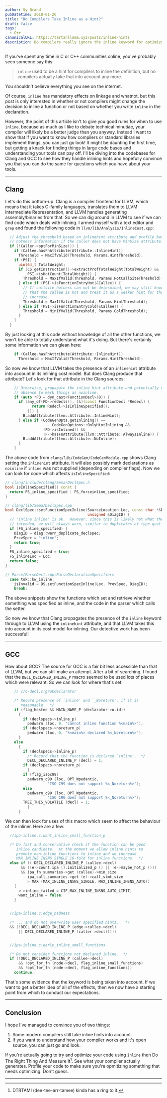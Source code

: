 ```yaml
---
author: Sy Brand
pubDatetime: 2018-01-26
title: "Do Compilers Take Inline as a Hint?"
draft: false
tags:
  - C++
canonicalURL: https://tartanllama.xyz/posts/inline-hints
description: Do compilers really ignore the inline keyword for optimizations?
---
```


If you've spent any time in C or C++ communities online, you've probably seen someone say this:

> `inline` used to be a hint for compilers to inline the definition, but no compilers actually take that into account any more.

You shouldn't believe everything you see on the internet.

Of course, `inline` has mandatory effects on linkage and whatnot, but this post is only interested in whether or not compilers might change the decision to inline a function or not based on whether you write `inline` in the declaration.

However, the point of this article isn't to give you good rules for when to use `inline`, because as much as I like to debate technical minutiae, your compiler will likely be a better judge than you anyway. Instead I want to show that if you want to know how compilers or standard libraries implement things, you can just go look! It might be daunting the first time, but getting a knack for finding things in large code bases and understanding your tools can pay off. I'll be diving into the codebases for Clang and GCC to see how they handle inlining hints and hopefully convince you that you can do the same for questions which you have about your tools.

---

## Clang

Let's do this bottom-up. Clang is a compiler frontend for LLVM, which means that it takes C-family languages, translates them to LLVM Intermediate Representation, and LLVM handles generating assembly/binaries from that. So we can dig around in LLVM to see if we can find code which deals with inlining. I armed myself with a text editor and `grep` and found the following code in `llvm/lib/Analysis/InlineCost.cpp`:

```cpp
  // Adjust the threshold based on inlinehint attribute and profile based
  // hotness information if the caller does not have MinSize attribute.
  if (!Caller->optForMinSize()) {
    if (Callee.hasFnAttribute(Attribute::InlineHint))
      Threshold = MaxIfValid(Threshold, Params.HintThreshold);
    if (PSI) {
      uint64_t TotalWeight;
      if (CS.getInstruction()->extractProfTotalWeight(TotalWeight) &&
          PSI->isHotCount(TotalWeight)) {
        Threshold = MaxIfValid(Threshold, Params.HotCallSiteThreshold);
      } else if (PSI->isFunctionEntryHot(&Callee)) {
        // If callsite hotness can not be determined, we may still know
        // that the callee is hot and treat it as a weaker hint for threshold
        // increase.
        Threshold = MaxIfValid(Threshold, Params.HintThreshold);
      } else if (PSI->isFunctionEntryCold(&Callee)) {
        Threshold = MinIfValid(Threshold, Params.ColdThreshold);
      }
    }
  }
```

By just looking at this code without knowledge of all the other functions, we won't be able to totally understand what it's doing. But there's certainly some information we can glean here:

```cpp
    if (Callee.hasFnAttribute(Attribute::InlineHint))
      Threshold = MaxIfValid(Threshold, Params.HintThreshold);
```

So now we know that LLVM takes the presence of an `inlinehint` attribute into account in its inlining cost model. But does Clang produce that attribute? Let's look for that attribute in the Clang sources:

```cpp
    // Otherwise, propagate the inline hint attribute and potentially use its
    // absence to mark things as noinline.
    if (auto *FD = dyn_cast<FunctionDecl>(D)) {
      if (any_of(FD->redecls(), [&](const FunctionDecl *Redecl) {
            return Redecl->isInlineSpecified();
          })) {
        B.addAttribute(llvm::Attribute::InlineHint);
      } else if (CodeGenOpts.getInlining() ==
                     CodeGenOptions::OnlyHintInlining &&
                 !FD->isInlined() &&
                 !F->hasFnAttribute(llvm::Attribute::AlwaysInline)) {
        B.addAttribute(llvm::Attribute::NoInline);
      }
    }
```

The above code from `clang/lib/CodeGen/CodeGenModule.cpp` shows Clang setting the `inlinehint` attribute. It will also possibly mark declarations as `noinline` if `inline` was not supplied (depending on compiler flags). Now we can look for code which affects `isInlineSpecified`:

```cpp
// clang/include/clang/Sema/DeclSpec.h
bool isInlineSpecified() const {
  return FS_inline_specified | FS_forceinline_specified;
}

// clang/lib/Sema/DeclSpec.cpp
bool DeclSpec::setFunctionSpecInline(SourceLocation Loc, const char *&PrevSpec,
                                     unsigned &DiagID) {
  // 'inline inline' is ok.  However, since this is likely not what the user
  // intended, we will always warn, similar to duplicates of type qualifiers.
  if (FS_inline_specified) {
    DiagID = diag::warn_duplicate_declspec;
    PrevSpec = "inline";
    return true;
  }
  FS_inline_specified = true;
  FS_inlineLoc = Loc;
  return false;
}

// Parse/ParseDecl.cpp:ParseDeclarationSpecifiers
  case tok::kw_inline:
    isInvalid = DS.setFunctionSpecInline(Loc, PrevSpec, DiagID);
    break;
```

The above snippets show the functions which set and retrieve whether something was specified as inline, and the code in the parser which calls the setter.

So now we know that Clang propagates the presence of the `inline` keyword through to LLVM using the `inlinehint` attribute, and that LLVM takes this into account in its cost model for inlining. Our detective work has been successful!

---

## GCC

How about GCC? The source for GCC is a fair bit less accessible than that of LLVM, but we can still make an attempt. After a bit of searching, I found that the `DECL_DECLARED_INLINE_P` macro seemed to be used lots of places which were relevant. So we can look for where that's set:

```cpp
    // c/c-decl.c:grokdeclarator

	/* Record presence of `inline' and `_Noreturn', if it is
	   reasonable.  */
	if (flag_hosted && MAIN_NAME_P (declarator->u.id))
	  {
	    if (declspecs->inline_p)
	      pedwarn (loc, 0, "cannot inline function %<main%>");
	    if (declspecs->noreturn_p)
	      pedwarn (loc, 0, "%<main%> declared %<_Noreturn%>");
	  }
	else
	  {
	    if (declspecs->inline_p)
	      /* Record that the function is declared `inline'.  */
	      DECL_DECLARED_INLINE_P (decl) = 1;
	    if (declspecs->noreturn_p)
	      {
		if (flag_isoc99)
		  pedwarn_c99 (loc, OPT_Wpedantic,
			       "ISO C99 does not support %<_Noreturn%>");
		else
		  pedwarn_c99 (loc, OPT_Wpedantic,
			       "ISO C90 does not support %<_Noreturn%>");
		TREE_THIS_VOLATILE (decl) = 1;
	      }
	  }
```

We can then look for uses of this macro which seem to affect the behaviour of the inliner. Here are a few:

```cpp
  //ipa-inline.c:want_inline_small_function_p

  /* Do fast and conservative check if the function can be good
     inline candidate.  At the moment we allow inline hints to
     promote non-inline functions to inline and we increase
     MAX_INLINE_INSNS_SINGLE 16-fold for inline functions.  */
  else if ((!DECL_DECLARED_INLINE_P (callee->decl)
	   && (!e->count.ipa ().initialized_p () || !e->maybe_hot_p ()))
	   && ipa_fn_summaries->get (callee)->min_size
		- ipa_call_summaries->get (e)->call_stmt_size
	      > MAX (MAX_INLINE_INSNS_SINGLE, MAX_INLINE_INSNS_AUTO))
    {
      e->inline_failed = CIF_MAX_INLINE_INSNS_AUTO_LIMIT;
      want_inline = false;
    }


  //ipa-inline.c:edge_badness

  /* ... and do not overwrite user specified hints.   */
  && (!DECL_DECLARED_INLINE_P (edge->callee->decl)
      || DECL_DECLARED_INLINE_P (caller->decl)))))


  //ipa-inline.c:early_inline_small_functions

  /* Do not consider functions not declared inline.  */
  if (!DECL_DECLARED_INLINE_P (callee->decl)
	  && !opt_for_fn (node->decl, flag_inline_small_functions)
	  && !opt_for_fn (node->decl, flag_inline_functions))
	continue;
```

That's some evidence that the keyword is being taken into account. If we want to get a better idea of all of the effects, then we now have a starting point from which to conduct our expectations.

---

## Conclusion

I hope I've managed to convince you of two things:

1. Some modern compilers still take inline hints into account.
2. If you want to understand how your compiler works and it's open source, you can just go and look.

If you're actually going to try and optimize your code using `inline` then Do The Right Thing And Measure It[^1]. See what your compiler actually generates. Profile your code to make sure you're opmitizing something that needs optimizing. Don't guess.

---

[^1]: DTRTAMI (dee-tee-arr-tamee) kinda has a ring to it.
